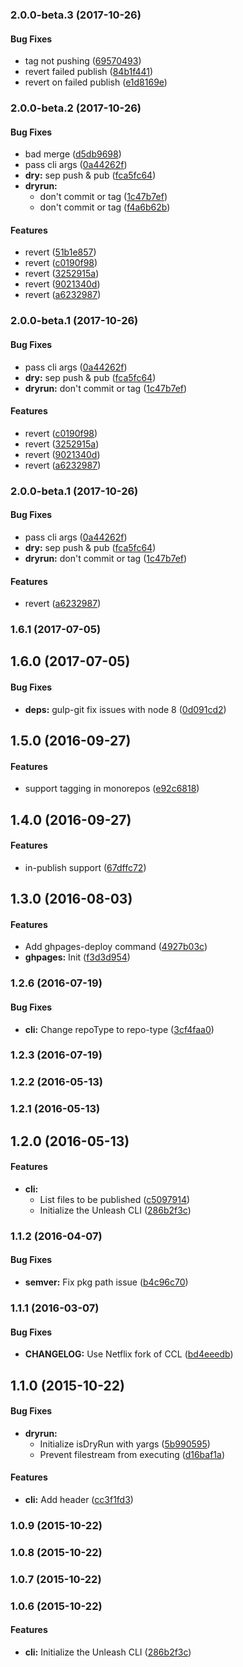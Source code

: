 <a name="2.0.0-beta.3"></a>
### 2.0.0-beta.3 (2017-10-26)


#### Bug Fixes

* tag not pushing ([69570493](https://github.com/netflix/unleash/commit/69570493))
* revert failed publish ([84b1f441](https://github.com/netflix/unleash/commit/84b1f441))
* revert on failed publish ([e1d8169e](https://github.com/netflix/unleash/commit/e1d8169e))


<a name="2.0.0-beta.2"></a>
### 2.0.0-beta.2 (2017-10-26)


#### Bug Fixes

* bad merge ([d5db9698](https://github.com/netflix/unleash/commit/d5db9698))
* pass cli args ([0a44262f](https://github.com/netflix/unleash/commit/0a44262f))
* **dry:** sep push & pub ([fca5fc64](https://github.com/netflix/unleash/commit/fca5fc64))
* **dryrun:**
  * don't commit or tag ([1c47b7ef](https://github.com/netflix/unleash/commit/1c47b7ef))
  * don't commit or tag ([f4a6b62b](https://github.com/netflix/unleash/commit/f4a6b62b))


#### Features

* revert ([51b1e857](https://github.com/netflix/unleash/commit/51b1e857))
* revert ([c0190f98](https://github.com/netflix/unleash/commit/c0190f98))
* revert ([3252915a](https://github.com/netflix/unleash/commit/3252915a))
* revert ([9021340d](https://github.com/netflix/unleash/commit/9021340d))
* revert ([a6232987](https://github.com/netflix/unleash/commit/a6232987))


<a name="2.0.0-beta.1"></a>
### 2.0.0-beta.1 (2017-10-26)


#### Bug Fixes

* pass cli args ([0a44262f](https://github.com/netflix/unleash/commit/0a44262f))
* **dry:** sep push & pub ([fca5fc64](https://github.com/netflix/unleash/commit/fca5fc64))
* **dryrun:** don't commit or tag ([1c47b7ef](https://github.com/netflix/unleash/commit/1c47b7ef))


#### Features

* revert ([c0190f98](https://github.com/netflix/unleash/commit/c0190f98))
* revert ([3252915a](https://github.com/netflix/unleash/commit/3252915a))
* revert ([9021340d](https://github.com/netflix/unleash/commit/9021340d))
* revert ([a6232987](https://github.com/netflix/unleash/commit/a6232987))


<a name="2.0.0-beta.1"></a>
### 2.0.0-beta.1 (2017-10-26)


#### Bug Fixes

* pass cli args ([0a44262f](https://github.com/netflix/unleash/commit/0a44262f))
* **dry:** sep push & pub ([fca5fc64](https://github.com/netflix/unleash/commit/fca5fc64))
* **dryrun:** don't commit or tag ([1c47b7ef](https://github.com/netflix/unleash/commit/1c47b7ef))


#### Features

* revert ([a6232987](https://github.com/netflix/unleash/commit/a6232987))


<a name="1.6.1"></a>
### 1.6.1 (2017-07-05)


<a name="1.6.0"></a>
## 1.6.0 (2017-07-05)


#### Bug Fixes

* **deps:** gulp-git fix issues with node 8 ([0d091cd2](https://github.com/netflix/unleash/commit/0d091cd2))


<a name="1.5.0"></a>
## 1.5.0 (2016-09-27)


#### Features

* support tagging in monorepos ([e92c6818](https://github.com/netflix/unleash/commit/e92c6818))


<a name="1.4.0"></a>
## 1.4.0 (2016-09-27)


#### Features

* in-publish support ([67dffc72](https://github.com/netflix/unleash/commit/67dffc72))


<a name="1.3.0"></a>
## 1.3.0 (2016-08-03)


#### Features

* Add ghpages-deploy command ([4927b03c](https://github.com/netflix/unleash/commit/4927b03c))
* **ghpages:** Init ([f3d3d954](https://github.com/netflix/unleash/commit/f3d3d954))


<a name="1.2.6"></a>
### 1.2.6 (2016-07-19)


#### Bug Fixes

* **cli:** Change repoType to repo-type ([3cf4faa0](https://github.com/jameswomack/unleash/commit/3cf4faa0))


<a name="1.2.3"></a>
### 1.2.3 (2016-07-19)


<a name="1.2.2"></a>
### 1.2.2 (2016-05-13)


<a name="1.2.1"></a>
### 1.2.1 (2016-05-13)


<a name="1.2.0"></a>
## 1.2.0 (2016-05-13)


#### Features

* **cli:**
  * List files to be published ([c5097914](https://github.com/jameswomack/unleash/commit/c5097914))
  * Initialize the Unleash CLI ([286b2f3c](https://github.com/jameswomack/unleash/commit/286b2f3c))


<a name="1.1.2"></a>
### 1.1.2 (2016-04-07)


#### Bug Fixes

* **semver:** Fix pkg path issue ([b4c96c70](https://github.com/jameswomack/unleash/commit/b4c96c70))


<a name="1.1.1"></a>
### 1.1.1 (2016-03-07)


#### Bug Fixes

* **CHANGELOG:** Use Netflix fork of CCL ([bd4eeedb](https://github.com/jameswomack/unleash/commit/bd4eeedb))


<a name="1.1.0"></a>
## 1.1.0 (2015-10-22)


#### Bug Fixes

* **dryrun:**
  * Initialize isDryRun with yargs ([5b990595](https://github.com/jameswomack/unleash/commit/5b990595))
  * Prevent filestream from executing ([d16baf1a](https://github.com/jameswomack/unleash/commit/d16baf1a))


#### Features

* **cli:** Add header ([cc3f1fd3](https://github.com/jameswomack/unleash/commit/cc3f1fd3))


<a name="1.0.9"></a>
### 1.0.9 (2015-10-22)


<a name="1.0.8"></a>
### 1.0.8 (2015-10-22)


<a name="1.0.7"></a>
### 1.0.7 (2015-10-22)


<a name="1.0.6"></a>
### 1.0.6 (2015-10-22)


#### Features

* **cli:** Initialize the Unleash CLI ([286b2f3c](https://github.com/jameswomack/unleash/commit/286b2f3c))

